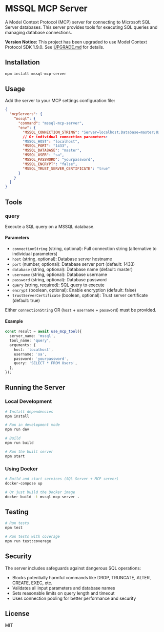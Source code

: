 # MSSQL MCP Server

A Model Context Protocol (MCP) server for connecting to Microsoft SQL Server databases. This server provides tools for executing SQL queries and managing database connections.

**Version Notice:** This project has been upgraded to use Model Context Protocol SDK 1.9.0. See [UPGRADE.md](UPGRADE.md) for details.

## Installation

```bash
npm install mssql-mcp-server
```

## Usage

Add the server to your MCP settings configuration file:

```json
{
  "mcpServers": {
    "mssql": {
      "command": "mssql-mcp-server",
      "env": {
        "MSSQL_CONNECTION_STRING": "Server=localhost;Database=master;User Id=sa;Password=yourpassword;",
        // Or individual connection parameters:
        "MSSQL_HOST": "localhost",
        "MSSQL_PORT": "1433",
        "MSSQL_DATABASE": "master",
        "MSSQL_USER": "sa",
        "MSSQL_PASSWORD": "yourpassword",
        "MSSQL_ENCRYPT": "false",
        "MSSQL_TRUST_SERVER_CERTIFICATE": "true"
      }
    }
  }
}
```

## Tools

### query

Execute a SQL query on a MSSQL database.

#### Parameters

- `connectionString` (string, optional): Full connection string (alternative to individual parameters)
- `host` (string, optional): Database server hostname
- `port` (number, optional): Database server port (default: 1433)
- `database` (string, optional): Database name (default: master)
- `username` (string, optional): Database username
- `password` (string, optional): Database password
- `query` (string, required): SQL query to execute
- `encrypt` (boolean, optional): Enable encryption (default: false)
- `trustServerCertificate` (boolean, optional): Trust server certificate (default: true)

Either `connectionString` OR (`host` + `username` + `password`) must be provided.

#### Example

```typescript
const result = await use_mcp_tool({
  server_name: 'mssql',
  tool_name: 'query',
  arguments: {
    host: 'localhost',
    username: 'sa',
    password: 'yourpassword',
    query: 'SELECT * FROM Users',
  },
});
```

## Running the Server

### Local Development

```bash
# Install dependencies
npm install

# Run in development mode
npm run dev

# Build
npm run build

# Run the built server
npm start
```

### Using Docker

```bash
# Build and start services (SQL Server + MCP server)
docker-compose up

# Or just build the Docker image
docker build -t mssql-mcp-server .
```

## Testing

```bash
# Run tests
npm test

# Run tests with coverage
npm run test:coverage
```

## Security

The server includes safeguards against dangerous SQL operations:

- Blocks potentially harmful commands like DROP, TRUNCATE, ALTER, CREATE, EXEC, etc.
- Validates all input parameters and database names
- Sets reasonable limits on query length and timeout
- Uses connection pooling for better performance and security

## License

MIT
